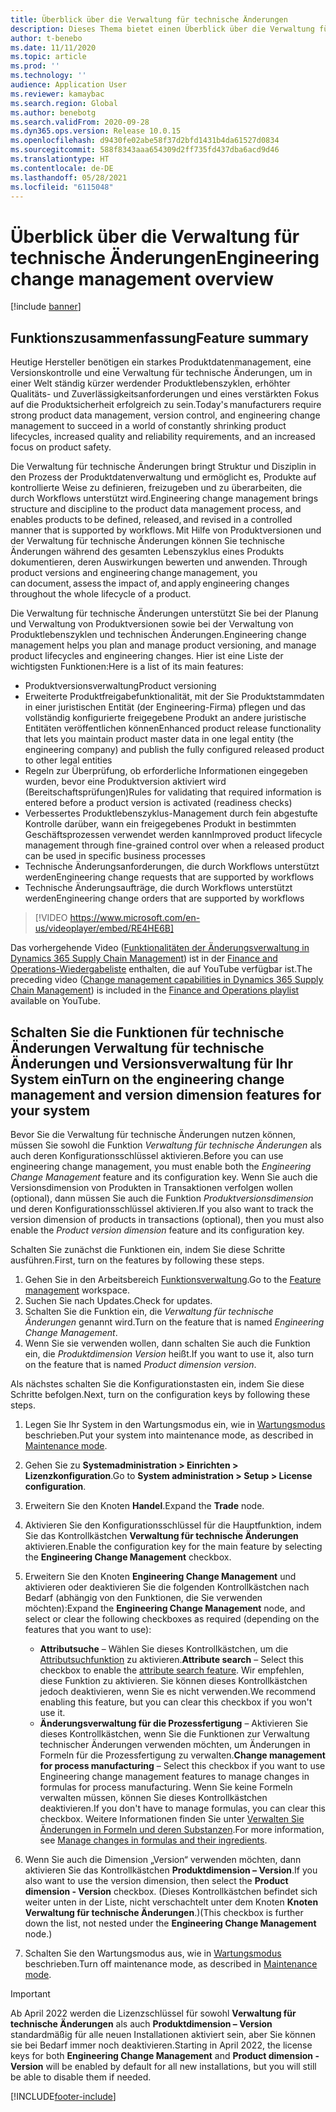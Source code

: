 ```yaml
---
title: Überblick über die Verwaltung für technische Änderungen
description: Dieses Thema bietet einen Überblick über die Verwaltung für technische Änderungen, die Sie bei der Planung und Verwaltung der Produktversionsverwaltung sowie bei der Verwaltung von Produktlebenszyklen und technischen Änderungen unterstützt.
author: t-benebo
ms.date: 11/11/2020
ms.topic: article
ms.prod: ''
ms.technology: ''
audience: Application User
ms.reviewer: kamaybac
ms.search.region: Global
ms.author: benebotg
ms.search.validFrom: 2020-09-28
ms.dyn365.ops.version: Release 10.0.15
ms.openlocfilehash: d9430fe02abe58f37d2bfd1431b4da61527d0834
ms.sourcegitcommit: 588f8343aaa654309d2ff735fd437dba6acd9d46
ms.translationtype: HT
ms.contentlocale: de-DE
ms.lasthandoff: 05/28/2021
ms.locfileid: "6115048"
---
```

# <a name="engineering-change-management-overview"></a><span data-ttu-id="4333b-103">Überblick über die Verwaltung für technische Änderungen</span><span class="sxs-lookup"><span data-stu-id="4333b-103">Engineering change management overview</span></span>

[!include [banner](../includes/banner.md)]

## <a name="feature-summary"></a><span data-ttu-id="4333b-104">Funktionszusammenfassung</span><span class="sxs-lookup"><span data-stu-id="4333b-104">Feature summary</span></span>

<span data-ttu-id="4333b-105">Heutige Hersteller benötigen ein starkes Produktdatenmanagement, eine Versionskontrolle und eine Verwaltung für technische Änderungen, um in einer Welt ständig kürzer werdender Produktlebenszyklen, erhöhter Qualitäts- und Zuverlässigkeitsanforderungen und eines verstärkten Fokus auf die Produktsicherheit erfolgreich zu sein.</span><span class="sxs-lookup"><span data-stu-id="4333b-105">Today's manufacturers require strong product data management, version control, and engineering change management to succeed in a world of constantly shrinking product lifecycles, increased quality and reliability requirements, and an increased focus on product safety.</span></span>

<span data-ttu-id="4333b-106">Die Verwaltung für technische Änderungen bringt Struktur und Disziplin in den Prozess der Produktdatenverwaltung und ermöglicht es, Produkte auf kontrollierte Weise zu definieren, freizugeben und zu überarbeiten, die durch Workflows unterstützt wird.</span><span class="sxs-lookup"><span data-stu-id="4333b-106">Engineering change management brings structure and discipline to the product data management process, and enables products to be defined, released, and revised in a controlled manner that is supported by workflows.</span></span><span data-ttu-id="4333b-107"> Mit Hilfe von Produktversionen und der Verwaltung für technische Änderungen können Sie technische Änderungen während des gesamten Lebenszyklus eines Produkts dokumentieren, deren Auswirkungen bewerten und anwenden.</span><span class="sxs-lookup"><span data-stu-id="4333b-107"> Through product versions and engineering change management, you can document, assess the impact of, and apply engineering changes throughout the whole lifecycle of a product.</span></span>

<span data-ttu-id="4333b-108">Die Verwaltung für technische Änderungen unterstützt Sie bei der Planung und Verwaltung von Produktversionen sowie bei der Verwaltung von Produktlebenszyklen und technischen Änderungen.</span><span class="sxs-lookup"><span data-stu-id="4333b-108">Engineering change management helps you plan and manage product versioning, and manage product lifecycles and engineering changes.</span></span> <span data-ttu-id="4333b-109">Hier ist eine Liste der wichtigsten Funktionen:</span><span class="sxs-lookup"><span data-stu-id="4333b-109">Here is a list of its main features:</span></span>

- <span data-ttu-id="4333b-110">Produktversionsverwaltung</span><span class="sxs-lookup"><span data-stu-id="4333b-110">Product versioning</span></span>
- <span data-ttu-id="4333b-111">Erweiterte Produktfreigabefunktionalität, mit der Sie Produktstammdaten in einer juristischen Entität (der Engineering-Firma) pflegen und das vollständig konfigurierte freigegebene Produkt an andere juristische Entitäten veröffentlichen können</span><span class="sxs-lookup"><span data-stu-id="4333b-111">Enhanced product release functionality that lets you maintain product master data in one legal entity (the engineering company) and publish the fully configured released product to other legal entities</span></span>
- <span data-ttu-id="4333b-112">Regeln zur Überprüfung, ob erforderliche Informationen eingegeben wurden, bevor eine Produktversion aktiviert wird (Bereitschaftsprüfungen)</span><span class="sxs-lookup"><span data-stu-id="4333b-112">Rules for validating that required information is entered before a product version is activated (readiness checks)</span></span>
- <span data-ttu-id="4333b-113">Verbessertes Produktlebenszyklus-Management durch fein abgestufte Kontrolle darüber, wann ein freigegebenes Produkt in bestimmten Geschäftsprozessen verwendet werden kann</span><span class="sxs-lookup"><span data-stu-id="4333b-113">Improved product lifecycle management through fine-grained control over when a released product can be used in specific business processes</span></span>
- <span data-ttu-id="4333b-114">Technische Änderungsanforderungen, die durch Workflows unterstützt werden</span><span class="sxs-lookup"><span data-stu-id="4333b-114">Engineering change requests that are supported by workflows</span></span>
- <span data-ttu-id="4333b-115">Technische Änderungsaufträge, die durch Workflows unterstützt werden</span><span class="sxs-lookup"><span data-stu-id="4333b-115">Engineering change orders that are supported by workflows</span></span>

> [!VIDEO https://www.microsoft.com/en-us/videoplayer/embed/RE4HE6B]

<span data-ttu-id="4333b-116">Das vorhergehende Video ([Funktionalitäten der Änderungsverwaltung in Dynamics 365 Supply Chain Management](https://youtu.be/N313FqvRuBc)) ist in der [Finance and Operations-Wiedergabeliste](https://www.youtube.com/playlist?list=PLcakwueIHoT_SYfIaPGoOhloFoCXiUSyW) enthalten, die auf YouTube verfügbar ist.</span><span class="sxs-lookup"><span data-stu-id="4333b-116">The preceding video ([Change management capabilities in Dynamics 365 Supply Chain Management](https://youtu.be/N313FqvRuBc)) is included in the [Finance and Operations playlist](https://www.youtube.com/playlist?list=PLcakwueIHoT_SYfIaPGoOhloFoCXiUSyW) available on YouTube.</span></span>

## <a name="turn-on-the-engineering-change-management-and-version-dimension-features-for-your-system"></a><span data-ttu-id="4333b-117">Schalten Sie die Funktionen für technische Änderungen Verwaltung für technische Änderungen und Versionsverwaltung für Ihr System ein</span><span class="sxs-lookup"><span data-stu-id="4333b-117">Turn on the engineering change management and version dimension features for your system</span></span>

<span data-ttu-id="4333b-118">Bevor Sie die Verwaltung für technische Änderungen nutzen können, müssen Sie sowohl die Funktion *Verwaltung für technische Änderungen* als auch deren Konfigurationsschlüssel aktivieren.</span><span class="sxs-lookup"><span data-stu-id="4333b-118">Before you can use engineering change management, you must enable both the *Engineering Change Management* feature and its configuration key.</span></span> <span data-ttu-id="4333b-119">Wenn Sie auch die Versionsdimension von Produkten in Transaktionen verfolgen wollen (optional), dann müssen Sie auch die Funktion *Produktversionsdimension* und deren Konfigurationsschlüssel aktivieren.</span><span class="sxs-lookup"><span data-stu-id="4333b-119">If you also want to track the version dimension of products in transactions (optional), then you must also enable the *Product version dimension* feature and its configuration key.</span></span>

<span data-ttu-id="4333b-120">Schalten Sie zunächst die Funktionen ein, indem Sie diese Schritte ausführen.</span><span class="sxs-lookup"><span data-stu-id="4333b-120">First, turn on the features by following these steps.</span></span>

1. <span data-ttu-id="4333b-121">Gehen Sie in den Arbeitsbereich [Funktionsverwaltung](../../fin-ops-core/fin-ops/get-started/feature-management/feature-management-overview.md).</span><span class="sxs-lookup"><span data-stu-id="4333b-121">Go to the [Feature management](../../fin-ops-core/fin-ops/get-started/feature-management/feature-management-overview.md) workspace.</span></span>
1. <span data-ttu-id="4333b-122">Suchen Sie nach Updates.</span><span class="sxs-lookup"><span data-stu-id="4333b-122">Check for updates.</span></span>
1. <span data-ttu-id="4333b-123">Schalten Sie die Funktion ein, die *Verwaltung für technische Änderungen* genannt wird.</span><span class="sxs-lookup"><span data-stu-id="4333b-123">Turn on the feature that is named *Engineering Change Management*.</span></span>
1. <span data-ttu-id="4333b-124">Wenn Sie sie verwenden wollen, dann schalten Sie auch die Funktion ein, die *Produktdimension Version* heißt.</span><span class="sxs-lookup"><span data-stu-id="4333b-124">If you want to use it, also turn on the feature that is named *Product dimension version*.</span></span>

<span data-ttu-id="4333b-125">Als nächstes schalten Sie die Konfigurationstasten ein, indem Sie diese Schritte befolgen.</span><span class="sxs-lookup"><span data-stu-id="4333b-125">Next, turn on the configuration keys by following these steps.</span></span>

1. <span data-ttu-id="4333b-126">Legen Sie Ihr System in den Wartungsmodus ein, wie in [Wartungsmodus](../../fin-ops-core/dev-itpro/sysadmin/maintenance-mode.md) beschrieben.</span><span class="sxs-lookup"><span data-stu-id="4333b-126">Put your system into maintenance mode, as described in [Maintenance mode](../../fin-ops-core/dev-itpro/sysadmin/maintenance-mode.md).</span></span>
1. <span data-ttu-id="4333b-127">Gehen Sie zu **Systemadministration \> Einrichten \> Lizenzkonfiguration**.</span><span class="sxs-lookup"><span data-stu-id="4333b-127">Go to **System administration \> Setup \> License configuration**.</span></span>
1. <span data-ttu-id="4333b-128">Erweitern Sie den Knoten **Handel**.</span><span class="sxs-lookup"><span data-stu-id="4333b-128">Expand the **Trade** node.</span></span>
1. <span data-ttu-id="4333b-129">Aktivieren Sie den Konfigurationsschlüssel für die Hauptfunktion, indem Sie das Kontrollkästchen **Verwaltung für technische Änderungen** aktivieren.</span><span class="sxs-lookup"><span data-stu-id="4333b-129">Enable the configuration key for the main feature by selecting the **Engineering Change Management** checkbox.</span></span>
1. <span data-ttu-id="4333b-130">Erweitern Sie den Knoten **Engineering Change Management** und aktivieren oder deaktivieren Sie die folgenden Kontrollkästchen nach Bedarf (abhängig von den Funktionen, die Sie verwenden möchten):</span><span class="sxs-lookup"><span data-stu-id="4333b-130">Expand the **Engineering Change Management** node, and select or clear the following checkboxes as required (depending on the features that you want to use):</span></span>

    - <span data-ttu-id="4333b-131">**Attributsuche** – Wählen Sie dieses Kontrollkästchen, um die [Attributsuchfunktion](engineering-attributes-and-search.md) zu aktivieren.</span><span class="sxs-lookup"><span data-stu-id="4333b-131">**Attribute search** – Select this checkbox to enable the [attribute search feature](engineering-attributes-and-search.md).</span></span> <span data-ttu-id="4333b-132">Wir empfehlen, diese Funktion zu aktivieren. Sie können dieses Kontrollkästchen jedoch deaktivieren, wenn Sie es nicht verwenden.</span><span class="sxs-lookup"><span data-stu-id="4333b-132">We recommend enabling this feature, but you can clear this checkbox if you won't use it.</span></span>
    - <span data-ttu-id="4333b-133">**Änderungsverwaltung für die Prozessfertigung** – Aktivieren Sie dieses Kontrollkästchen, wenn Sie die Funktionen zur Verwaltung technischer Änderungen verwenden möchten, um Änderungen in Formeln für die Prozessfertigung zu verwalten.</span><span class="sxs-lookup"><span data-stu-id="4333b-133">**Change management for process manufacturing** – Select this checkbox if you want to use Engineering change management features to manage changes in formulas for process manufacturing.</span></span> <span data-ttu-id="4333b-134">Wenn Sie keine Formeln verwalten müssen, können Sie dieses Kontrollkästchen deaktivieren.</span><span class="sxs-lookup"><span data-stu-id="4333b-134">If you don't have to manage formulas, you can clear this checkbox.</span></span> <span data-ttu-id="4333b-135">Weitere Informationen finden Sie unter [Verwalten Sie Änderungen in Formeln und deren Substanzen](manage-formula-changes.md).</span><span class="sxs-lookup"><span data-stu-id="4333b-135">For more information, see [Manage changes in formulas and their ingredients](manage-formula-changes.md).</span></span>

1. <span data-ttu-id="4333b-136">Wenn Sie auch die Dimension „Version“ verwenden möchten, dann aktivieren Sie das Kontrollkästchen **Produktdimension – Version**.</span><span class="sxs-lookup"><span data-stu-id="4333b-136">If you also want to use the version dimension, then select the **Product dimension - Version** checkbox.</span></span> <span data-ttu-id="4333b-137">(Dieses Kontrollkästchen befindet sich weiter unten in der Liste, nicht verschachtelt unter dem Knoten **Knoten Verwaltung für technische Änderungen**.)</span><span class="sxs-lookup"><span data-stu-id="4333b-137">(This checkbox is further down the list, not nested under the **Engineering Change Management** node.)</span></span>
1. <span data-ttu-id="4333b-138">Schalten Sie den Wartungsmodus aus, wie in [Wartungsmodus](../../fin-ops-core/dev-itpro/sysadmin/maintenance-mode.md) beschrieben.</span><span class="sxs-lookup"><span data-stu-id="4333b-138">Turn off maintenance mode, as described in [Maintenance mode](../../fin-ops-core/dev-itpro/sysadmin/maintenance-mode.md).</span></span>

> [!IMPORTANT]
> <span data-ttu-id="4333b-139">Ab April 2022 werden die Lizenzschlüssel für sowohl **Verwaltung für technische Änderungen** als auch **Produktdimension – Version** standardmäßig für alle neuen Installationen aktiviert sein, aber Sie können sie bei Bedarf immer noch deaktivieren.</span><span class="sxs-lookup"><span data-stu-id="4333b-139">Starting in April 2022, the license keys for both **Engineering Change Management** and **Product dimension - Version** will be enabled by default for all new installations, but you will still be able to disable them if needed.</span></span>

[!INCLUDE[footer-include](../../includes/footer-banner.md)]
